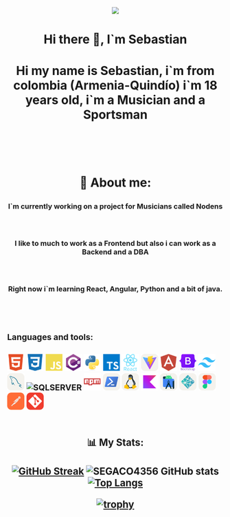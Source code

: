 
<div id="header" align="center" >
<img src="https://media.giphy.com/media/26tn33aiTi1jkl6H6/giphy.gif"  width="400"/>
   <h1> Hi there 👋, I`m Sebastian<h1/>
     <p>Hi my name is Sebastian, i`m from colombia (Armenia-Quindío) i`m 18 years old, i`m a Musician and a Sportsman <p/>
     <br>
    <br>
     <p>💫 About me:<p/>
    <h3>I`m currently working on a project for Musicians called Nodens<h3/>
      <br>
     <h3>I like to much to work as a Frontend but also i can work as a Backend and a DBA <h3/>
       <br>
      <h3>Right now i`m learning React, Angular, Python and a bit of java. <h3/>
<div/>
        <br>
        <br>
<div align="left">
 <h3> Languages and tools:<h3/>
 <div> 
  <img src="https://github.com/devicons/devicon/blob/master/icons/html5/html5-plain.svg"  title="HTML5" alt="HTML" width="40" heigth="40"/>
   <img src="https://github.com/devicons/devicon/blob/master/icons/css3/css3-plain.svg"  title="CSS3" alt="CSS" width="40" heigth="40"/>
   <img src="https://github.com/devicons/devicon/blob/master/icons/javascript/javascript-plain.svg"  title="JAVASCRIPT" alt="JS" width="40" heigth="40"/>
    <img src="https://github.com/devicons/devicon/blob/master/icons/csharp/csharp-original.svg"  title="C#" alt="C#" width="40" heigth="40"/>
     <img src="https://github.com/devicons/devicon/blob/master/icons/python/python-original.svg"  title="PYTHON" alt="PY" width="40" heigth="40"/>
       <img src="https://github.com/devicons/devicon/blob/master/icons/typescript/typescript-original.svg"  title="TYPESCRIPT" alt="TS" width="40" heigth="40"/>
   <img src="https://github.com/devicons/devicon/blob/master/icons/react/react-original-wordmark.svg"  title="REACT" alt="REACT" width="40" heigth="40"/>
      <img src="https://github.com/tandpfun/skill-icons/blob/main/icons/Vite-Light.svg"  title="VITE" alt="VITE" width="40" heigth="40"/>
   <img src="https://github.com/devicons/devicon/blob/master/icons/angularjs/angularjs-plain.svg"  title="ANGULARJS" alt="ANGULAR" width="40" heigth="40"/>
   <img src="https://github.com/devicons/devicon/blob/master/icons/bootstrap/bootstrap-original-wordmark.svg"  title="BOOTSTRAP" alt="BOOTSTRAP" width="40" heigth="40"/>
   <img src="https://github.com/devicons/devicon/blob/master/icons/tailwindcss/tailwindcss-plain.svg"  title="TAILWIND" alt="TAILWIND" width="40" heigth="40"/>
      <img src="https://github.com/tandpfun/skill-icons/blob/main/icons/MySQL-Light.svg"  title="MYSQL" alt="MYSQL" width="40" heigth="40"/>
      <img src="https://user-images.githubusercontent.com/4249331/52232852-e2c4f780-28bd-11e9-835d-1e3cf3e43888.png"  title="SQLSERVER" alt="SQLSERVER" width="40" heigth="40"/>
      <img src="https://github.com/devicons/devicon/blob/master/icons/npm/npm-original-wordmark.svg"  title="NPM" alt="NPM" width="40" heigth="40"/>
        <img src="https://github.com/tandpfun/skill-icons/blob/main/icons/Powershell-Light.svg"  title="POWERSHELL" alt="POWERSHELL" width="40" heigth="40"/>
    <img src="https://github.com/tandpfun/skill-icons/blob/main/icons/Linux-Light.svg"  title="LINUX" alt="LINUX" width="40" heigth="40"/>
     <img src="https://github.com/devicons/devicon/blob/master/icons/kotlin/kotlin-original.svg"  title="KOTLIN" alt="KOTLIN" width="40" heigth="40"/>
    <img src="https://github.com/tandpfun/skill-icons/blob/main/icons/AndroidStudio-Light.svg"  title="ANDROID STUDIO" alt="ANDROID STUDIO" width="40" heigth="40"/>
     <img src="https://github.com/tandpfun/skill-icons/blob/main/icons/Netlify-Light.svg"  title="NETLIFY" alt="NETLIFY" width="40" heigth="40"/>
        <img src="https://github.com/tandpfun/skill-icons/blob/main/icons/Figma-Light.svg"  title="FIGMA" alt="FIGMA" width="40" heigth="40"/>
     <img src="https://github.com/tandpfun/skill-icons/blob/main/icons/Postman.svg"  title="POSTMAN" alt="POSTMAN" width="40" heigth="40"/>
    <img src="https://github.com/tandpfun/skill-icons/blob/main/icons/Git.svg"  title="GIT" alt="GIT" width="40" heigth="40"/>
    
  <div/>
<div/>
  <br>
 
 <div align="center">
 <h3>📊 My Stats:<h3/>
   
   [![GitHub Streak](http://github-readme-streak-stats.herokuapp.com?user=SEGACO4356&theme=dark&hide_border=true)](https://git.io/streak-stats)
   ![SEGACO4356 GitHub stats](https://github-readme-stats.vercel.app/api?username=SEGACO4356&show_icons=true&theme=radical)
   [![Top Langs](https://github-readme-stats.vercel.app/api/top-langs/?username=SEGACO4356&hide_progress=true)](https://github.com/anuraghazra/github-readme-stats)
    
   [![trophy](https://github-profile-trophy.vercel.app/?username=SEGACO4356&theme=onedark)](https://github.com/ryo-ma/github-profile-trophy)
   
  <div/>
   
  
<!--
**SEGACO4356/SEGACO4356** is a ✨ _special_ ✨ repository because its `README.md` (this file) appears on your GitHub profile.

Here are some ideas to get you started:

- 🔭 I’m currently working on ...
- 🌱 I’m currently learning ...
- 👯 I’m looking to collaborate on ...
- 🤔 I’m looking for help with ...
- 💬 Ask me about ...
- 📫 How to reach me: ...
- 😄 Pronouns: ...
- ⚡ Fun fact: ...
-->
